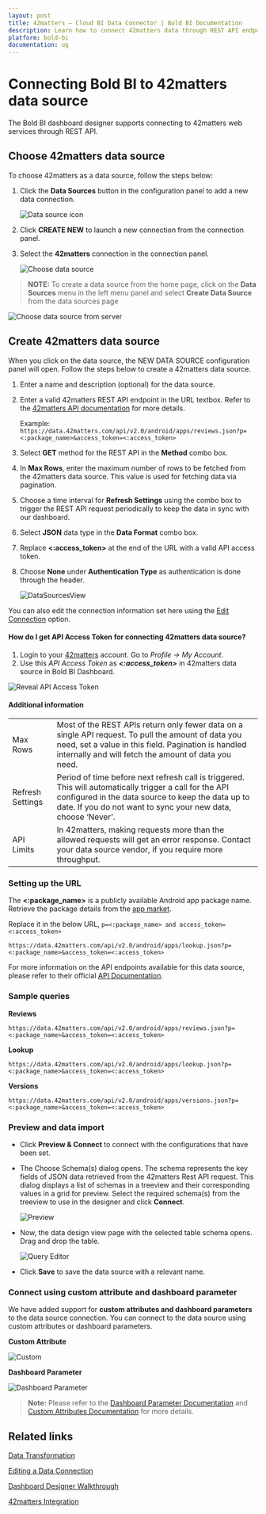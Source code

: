 ```yaml
---
layout: post
title: 42matters – Cloud BI Data Connector | Bold BI Documentation
description: Learn how to connect 42matters data through REST API endpoint with Bold BI Cloud and create data source for dashboard configuration.
platform: bold-bi
documentation: ug
---
```


# Connecting Bold BI to 42matters data source
The Bold BI dashboard designer supports connecting to 42matters web services through REST API.

## Choose 42matters data source
To choose 42matters as a data source, follow the steps below:
1. Click the **Data Sources** button in the configuration panel to add a new data connection.

   ![Data source icon](/static/assets/working-with-datasource/data-connectors/images/42matters/DataSourcesIcon.png)

2. Click **CREATE NEW** to launch a new connection from the connection panel.
3. Select the **42matters** connection in the connection panel.

   ![Choose data source](/static/assets/working-with-datasource/data-connectors/images/42matters/ChooseDS.png)

> **NOTE:**  To create a data source from the home page, click on the **Data Sources** menu in the left menu panel and select **Create Data Source** from the data sources page

   ![Choose data source from server](/static/assets/working-with-datasource/data-connectors/images/42matters/ChooseDS_server.png)

## Create 42matters data source
When you click on the data source, the NEW DATA SOURCE configuration panel will open. Follow the steps below to create a 42matters data source.
1. Enter a name and description (optional) for the data source.
2. Enter a valid 42matters REST API endpoint in the URL textbox. Refer to the [42matters API documentation](https://42matters.com/docs/overview) for more details.

    Example: `https://data.42matters.com/api/v2.0/android/apps/reviews.json?p=<:package_name>&access_token=<:access_token>`

3. Select **GET** method for the REST API in the **Method** combo box.
4. In **Max Rows**, enter the maximum number of rows to be fetched from the 42matters data source. This value is used for fetching data via pagination.
5. Choose a time interval for **Refresh Settings** using the combo box to trigger the REST API request periodically to keep the data in sync with our dashboard.
6. Select **JSON** data type in the **Data Format** combo box.
7. Replace **&lt;:access_token&gt;** at the end of the URL with a valid API access token.
8. Choose **None** under **Authentication Type** as authentication is done through the header.

    ![DataSourcesView](/static/assets/working-with-datasource/data-connectors/images/42matters/DataSourcesView.png)

You can also edit the connection information set here using the [Edit Connection](/working-with-data-sources/editing-a-data-connection/) option.

#### How do I get API Access Token for connecting 42matters data source?
1. Login to your [42matters](https://42matters.com/launchpad) account. Go to *Profile -> My Account*.
2. Use this *API Access Token* as ***&lt;:access_token&gt;*** in 42matters data source in Bold BI Dashboard.

![Reveal API Access Token](/static/assets/working-with-datasource/data-connectors/images/42matters/APIAccessToken.png)

#### Additional information
<table width="600">
<tr>
<td>
Max Rows
</td>
<td>
Most of the REST APIs return only fewer data on a single API request. To pull the amount of data you need, set a value in this field.  
Pagination is handled internally and will fetch the amount of data you need.
</td>
</tr>
<tr>
<td>
Refresh Settings
</td>
<td>
Period of time before next refresh call is triggered. This will automatically trigger a call for the API configured in the data source to keep the data up to date. If you do not want to sync your new data, choose ‘Never’.
</td>
</tr>
<tr>
<td>
API Limits
</td>
<td>
In 42matters, making requests more than the allowed requests will get an error response. Contact your data source vendor, if you require more throughput.
</td>
</tr>
</table>

### Setting up the URL

The **&lt;:package_name&gt;** is a publicly available Android app package name. Retrieve the package details from the [app market](https://42matters.com/app-market-explorer/android/?view=filter).

Replace it in the below URL, `p=<:package_name> and access_token=<:access_token>`

`https://data.42matters.com/api/v2.0/android/apps/lookup.json?p=<:package_name>&access_token=<:access_token>`

For more information on the API endpoints available for this data source, please refer to their official [API Documentation](https://42matters.com/docs/overview).

### Sample queries 

**Reviews** 

`https://data.42matters.com/api/v2.0/android/apps/reviews.json?p=<:package_name>&access_token=<:access_token>`

**Lookup** 
 
`https://data.42matters.com/api/v2.0/android/apps/lookup.json?p=<:package_name>&access_token=<:access_token>`

**Versions** 
 
`https://data.42matters.com/api/v2.0/android/apps/versions.json?p=<:package_name>&access_token=<:access_token>`

### Preview and data import
* Click **Preview & Connect** to connect with the configurations that have been set.
* The Choose Schema(s) dialog opens. The schema represents the key fields of JSON data retrieved from the 42matters Rest API request. This dialog displays a list of schemas in a treeview and their corresponding values in a grid for preview. Select the required schema(s) from the treeview to use in the designer and click **Connect**.

   ![Preview](/static/assets/working-with-datasource/data-connectors/images/42matters/Preview.png)

* Now, the data design view page with the selected table schema opens. Drag and drop the table.

   ![Query Editor](/static/assets/working-with-datasource/data-connectors/images/42matters/QueryEditor.png)

* Click **Save** to save the data source with a relevant name.

### Connect using custom attribute and dashboard parameter

We have added support for **custom attributes and dashboard parameters** to the data source connection. You can connect to the data source using custom attributes or dashboard parameters.

**Custom Attribute**

![Custom](/static/assets/working-with-datasource/data-connectors/images/42matters/Custom.png)

**Dashboard Parameter**

![Dashboard Parameter](/static/assets/working-with-datasource/data-connectors/images/42matters/Dashboardparameter.png)

>**Note:** Please refer to the [Dashboard Parameter Documentation](https://help.boldbi.com/working-with-data-sources/dashboard-parameter/) and [Custom Attributes Documentation](https://help.boldbi.com/working-with-data-sources/configuring-custom-attribute/) for more details.

## Related links
[Data Transformation](/working-with-data-sources/data-modeling/joining-table/)

[Editing a Data Connection](/working-with-data-sources/editing-a-data-connection/)   

[Dashboard Designer Walkthrough](/getting-started/creating-dashboard/)

[42matters Integration](https://www.boldbi.com/integrations/42matters)